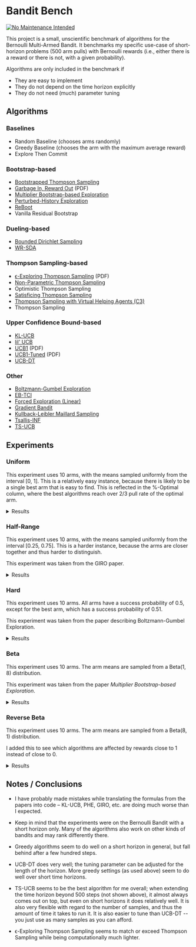 # Bandit Bench

[![No Maintenance Intended](http://unmaintained.tech/badge.svg)](http://unmaintained.tech/)

This project is a small, unscientific benchmark of algorithms for the Bernoulli
Multi-Armed Bandit. It benchmarks my specific use-case of short-horizon problems
(500 arm pulls) with Bernoulli rewards (i.e., either there is a reward or there
is not, with a given probability).

Algorithms are only included in the benchmark if

- They are easy to implement
- They do not depend on the time horizon explicitly
- They do not need (much) parameter tuning

## Algorithms

### Baselines

- Random Baseline (chooses arms randomly)
- Greedy Baseline (chooses the arm with the maximum average reward)
- Explore Then Commit

### Bootstrap-based

- [Bootstrapped Thompson Sampling](https://arxiv.org/abs/1410.4009)
- [Garbage In, Reward Out](http://proceedings.mlr.press/v97/kveton19a/kveton19a.pdf) (PDF)
- [Multiplier Bootstrap-based Exploration](https://arxiv.org/abs/2302.01543)
- [Perturbed-History Exploration](https://arxiv.org/abs/1902.10089)
- [ReBoot](https://arxiv.org/abs/2002.08436)
- Vanilla Residual Bootstrap

### Dueling-based

- [Bounded Dirichlet Sampling](https://arxiv.org/abs/2111.09724)
- [WR-SDA](https://arxiv.org/abs/2010.14323)

### Thompson Sampling-based

- [ϵ-Exploring Thompson Sampling](https://proceedings.mlr.press/v202/jin23b/jin23b.pdf) (PDF)
- [Non-Parametric Thompson Sampling](https://proceedings.mlr.press/v117/riou20a.html)
- Optimistic Thompson Sampling
- [Satisficing Thompson Sampling](https://arxiv.org/abs/1704.09028)
- [Thompson Sampling with Virtual Helping Agents (C3)](https://arxiv.org/abs/2209.08197)
- Thompson Sampling

### Upper Confidence Bound-based

- [KL-UCB](https://arxiv.org/abs/1102.2490)
- [lil' UCB](https://arxiv.org/abs/1312.7308)
- [UCB1](https://homes.di.unimi.it/~cesabian/Pubblicazioni/ml-02.pdf) (PDF)
- [UCB1-Tuned](https://homes.di.unimi.it/~cesabian/Pubblicazioni/ml-02.pdf) (PDF)
- [UCB-DT](https://arxiv.org/abs/2110.02690)

### Other

- [Boltzmann-Gumbel Exploration](https://arxiv.org/abs/1705.10257)
- [EB-TCI](https://arxiv.org/abs/2206.05979)
- [Forced Exploration (Linear)](https://arxiv.org/abs/2312.07285)
- [Gradient Bandit](https://arxiv.org/abs/2402.17235)
- [Kullback-Leibler Maillard Sampling](https://arxiv.org/abs/2304.14989)
- [Tsallis-INF](https://arxiv.org/abs/1807.07623)
- [TS-UCB](https://arxiv.org/abs/2006.06372)

## Experiments

### Uniform

This experiment uses 10 arms, with the means sampled uniformly from the interval
[0, 1]. This is a relatively easy instance, because there is likely to be a
single best arm that is easy to find. This is reflected in the %-Optimal column,
where the best algorithms reach over 2/3 pull rate of the optimal arm.

<details>
<summary>Results</summary>

<!-- `> cat uniform.md` -->
<!-- BEGIN mdsh -->
| Algorithm                                                   | %-Optimal | Regret (Mean) | Regret (Median Absolute Deviation) |  Time  |
| ----------------------------------------------------------- | --------: | ------------: | ---------------------------------: | :----: |
| Bootstrapped Thompson Sampling (J=500)                      |     81.55 |       12.3112 |                             1.6871 | 4.25s  |
| Bootstrapped Thompson Sampling (J=1000)                     |     81.44 |       12.6758 |                             1.7121 | 8.28s  |
| TS-UCB (100 samples)                                        |     72.43 |       17.4061 |                             3.2706 | 64.83s |
| TS-UCB (10 samples)                                         |     72.88 |       17.8546 |                             3.5976 | 6.70s  |
| UCB-DT (γ=1.00)                                             |     70.73 |       18.2706 |                             2.5295 | 2.40s  |
| UCB-DT (γ=0.90)                                             |     73.02 |       18.3178 |                             2.4600 | 2.58s  |
| UCB-DT (γ=0.95)                                             |     72.98 |       18.3323 |                             2.4505 | 2.50s  |
| UCB-DT (γ=0.75)                                             |     72.98 |       18.3605 |                             2.4852 | 2.45s  |
| Greedy                                                      |     67.48 |       19.7483 |                             2.4973 | 0.07s  |
| TS-UCB (1 samples)                                          |     72.28 |       19.9767 |                             5.3785 | 0.70s  |
| Thompson Sampling with Virtual Helping Agents (Combiner C3) |     63.36 |       21.1298 |                             6.2710 | 24.55s |
| ETC (m=2)                                                   |     67.37 |       21.4042 |                             2.4254 | 0.08s  |
| ETC (m=3)                                                   |     67.83 |       23.0491 |                             2.6583 | 0.10s  |
| WR-SDA                                                      |     67.66 |       23.8199 |                             5.0460 | 1.56s  |
| Optimistic Thompson Sampling                                |     69.69 |       25.4924 |                             7.1978 | 0.89s  |
| ETC (m=5)                                                   |     69.09 |       27.4454 |                             3.4486 | 0.11s  |
| ϵ-Exploring Thompson Sampling                               |     64.31 |       27.5471 |                             8.9868 | 0.13s  |
| Thompson Sampling                                           |     67.00 |       28.9445 |                             7.1632 | 0.68s  |
| Satisficing Thompson Sampling (ϵ=0.005)                     |     66.88 |       29.0225 |                             7.0900 | 0.83s  |
| Satisficing Thompson Sampling (ϵ=0.010)                     |     66.49 |       29.3398 |                             6.9895 | 0.95s  |
| KL-UCB                                                      |     67.57 |       29.6845 |                             7.4867 | 7.49s  |
| ReBoot (r=0.25)                                             |     61.92 |       30.3897 |                             5.2935 | 0.19s  |
| UCB1-Tuned                                                  |     62.81 |       31.7769 |                             3.6345 | 0.23s  |
| Bootstrapped Thompson Sampling (J=100)                      |     51.85 |       32.8060 |                            13.5494 | 1.04s  |
| Vanilla Residual Bootstrap (init=0)                         |     60.73 |       33.1690 |                             5.4193 | 0.16s  |
| Non-Parametric Thompson Sampling                            |     64.59 |       33.8504 |                             7.0679 | 4.33s  |
| ReBoot (r=0.50)                                             |     59.20 |       34.1884 |                             5.8990 | 0.26s  |
| Bounded Dirichlet Sampling                                  |     64.70 |       34.2376 |                             7.1518 | 2.32s  |
| Satisficing Thompson Sampling (ϵ=0.050)                     |     58.20 |       34.9791 |                             6.9401 | 0.99s  |
| Multiplier Bootstrap-based Exploration                      |     61.60 |       36.1880 |                             4.1319 | 5.63s  |
| Kullback-Leibler Maillard Sampling                          |     60.53 |       37.5467 |                             8.4138 | 0.51s  |
| Perturbed-History Exploration (a=1.1)                       |     57.78 |       37.8970 |                             5.6488 | 0.73s  |
| Garbage In, Reward Out (a=0.10)                             |     58.49 |       38.7874 |                             5.2714 | 0.86s  |
| Bootstrapped Thompson Sampling (J=10)                       |     45.02 |       39.1305 |                            19.4246 | 0.38s  |
| Vanilla Residual Bootstrap (init=1)                         |     60.28 |       40.6878 |                             4.7500 | 0.20s  |
| Satisficing Thompson Sampling (ϵ=0.100)                     |     44.92 |       44.1840 |                            10.6738 | 0.98s  |
| ETC (m=10)                                                  |     65.57 |       44.8172 |                             6.1355 | 0.11s  |
| lil' UCB (δ=0.100)                                          |     52.87 |       44.9486 |                             5.5879 | 0.29s  |
| Tsallis-INF                                                 |     55.26 |       46.5441 |                             5.8549 | 0.99s  |
| Forced Exploration                                          |     63.74 |       46.7869 |                             6.0952 | 0.06s  |
| ReBoot (r=0.90)                                             |     52.97 |       47.4265 |                             6.6595 | 0.28s  |
| Garbage In, Reward Out (a=0.33)                             |     52.54 |       49.4032 |                             5.5249 | 1.07s  |
| Vanilla Residual Bootstrap (init=5)                         |     56.46 |       50.8622 |                             6.0489 | 0.22s  |
| ReBoot (r=1.00)                                             |     50.62 |       52.0364 |                             6.7317 | 0.26s  |
| EB-TCI                                                      |     42.95 |       56.0202 |                            16.1098 | 0.30s  |
| Perturbed-History Exploration (a=2.1)                       |     48.19 |       56.7164 |                             6.0494 | 0.89s  |
| lil' UCB (δ=0.010)                                          |     44.60 |       62.4201 |                             6.5913 | 0.30s  |
| Garbage In, Reward Out (a=1.00)                             |     43.69 |       66.7268 |                             7.0150 | 1.09s  |
| Boltzmann-Gumbel Exploration                                |     44.52 |       69.1820 |                             6.7076 | 0.42s  |
| ReBoot (r=1.50)                                             |     41.00 |       72.4983 |                             8.1316 | 0.25s  |
| lil' UCB (δ=0.001)                                          |     39.59 |       74.2236 |                             8.0274 | 0.26s  |
| ReBoot (r=1.70)                                             |     37.90 |       79.8938 |                             9.0403 | 0.23s  |
| UCB1                                                        |     34.84 |       87.3965 |                            10.1205 | 0.15s  |
| ReBoot (r=2.10)                                             |     32.69 |       93.3431 |                            10.7795 | 0.25s  |
| Gradient Bandit                                             |     30.56 |      111.1047 |                            17.4381 | 0.37s  |
| Gradient Bandit (with baseline)                             |     31.78 |      114.0673 |                            11.6366 | 0.42s  |
| Random                                                      |      9.99 |      205.0580 |                            30.3100 | 0.02s  |
<!-- END mdsh -->

</details>

### Half-Range

This experiment uses 10 arms, with the means sampled uniformly from the interval
\[0.25, 0.75\]. This is a harder instance, because the arms are closer together
and thus harder to distinguish.

This experiment was taken from the GIRO paper.

<details>
<summary>Results</summary>

<!-- `> cat half_range.md` -->
<!-- BEGIN mdsh -->
| Algorithm                                                   | %-Optimal | Regret (Mean) | Regret (Median Absolute Deviation) |  Time  |
| ----------------------------------------------------------- | --------: | ------------: | ---------------------------------: | :----: |
| Bootstrapped Thompson Sampling (J=500)                      |     60.67 |       20.0135 |                            10.8059 | 4.46s  |
| Bootstrapped Thompson Sampling (J=1000)                     |     60.81 |       20.0744 |                            10.7234 | 8.74s  |
| UCB-DT (γ=0.90)                                             |     44.11 |       25.7379 |                             7.1522 | 2.55s  |
| UCB-DT (γ=0.95)                                             |     44.07 |       25.7444 |                             7.1627 | 2.56s  |
| UCB-DT (γ=0.75)                                             |     44.20 |       25.7518 |                             7.1508 | 2.53s  |
| ETC (m=5)                                                   |     44.22 |       25.9861 |                             6.0215 | 0.12s  |
| Thompson Sampling with Virtual Helping Agents (Combiner C3) |     44.83 |       26.7704 |                             8.7872 | 12.11s |
| ETC (m=3)                                                   |     42.10 |       26.9119 |                             7.3339 | 0.11s  |
| TS-UCB (100 samples)                                        |     44.83 |       27.4483 |                             6.6267 | 68.59s |
| Bootstrapped Thompson Sampling (J=100)                      |     44.19 |       27.5108 |                            13.3325 | 1.02s  |
| Greedy                                                      |     39.00 |       28.0151 |                             9.7636 | 0.08s  |
| UCB-DT (γ=1.00)                                             |     39.38 |       28.0689 |                             9.7290 | 2.60s  |
| TS-UCB (10 samples)                                         |     45.12 |       28.1337 |                             6.0061 | 7.14s  |
| ETC (m=2)                                                   |     39.38 |       28.1505 |                             9.5303 | 0.08s  |
| Bootstrapped Thompson Sampling (J=10)                       |     41.24 |       28.6171 |                            14.3000 | 0.35s  |
| ϵ-Exploring Thompson Sampling                               |     41.08 |       30.8109 |                             9.0357 | 0.14s  |
| TS-UCB (1 samples)                                          |     42.42 |       31.6765 |                             6.1443 | 0.69s  |
| ETC (m=10)                                                  |     43.19 |       31.7349 |                             5.5587 | 0.14s  |
| Forced Exploration                                          |     42.52 |       33.2202 |                             5.6321 | 0.07s  |
| WR-SDA                                                      |     38.17 |       34.3574 |                             7.8687 | 2.60s  |
| UCB1-Tuned                                                  |     39.23 |       36.0362 |                             5.7070 | 0.25s  |
| ReBoot (r=0.25)                                             |     36.27 |       36.8780 |                             8.0532 | 0.19s  |
| Vanilla Residual Bootstrap (init=0)                         |     35.53 |       38.0238 |                             7.8845 | 0.18s  |
| Optimistic Thompson Sampling                                |     37.57 |       38.4989 |                             7.1213 | 0.89s  |
| Multiplier Bootstrap-based Exploration                      |     36.71 |       38.8681 |                             6.9205 | 5.77s  |
| ReBoot (r=0.50)                                             |     34.58 |       39.6438 |                             8.1733 | 0.26s  |
| Thompson Sampling                                           |     35.68 |       40.6934 |                             7.4756 | 0.65s  |
| Satisficing Thompson Sampling (ϵ=0.005)                     |     35.61 |       40.7462 |                             7.4738 | 0.79s  |
| Satisficing Thompson Sampling (ϵ=0.010)                     |     35.54 |       40.8342 |                             7.6058 | 0.82s  |
| Garbage In, Reward Out (a=0.10)                             |     34.26 |       42.3026 |                             7.5669 | 1.12s  |
| Perturbed-History Exploration (a=1.1)                       |     34.15 |       42.4480 |                             7.6337 | 0.80s  |
| KL-UCB                                                      |     35.23 |       42.8489 |                             6.2867 | 8.07s  |
| EB-TCI                                                      |     30.68 |       43.1680 |                             8.8295 | 0.36s  |
| Satisficing Thompson Sampling (ϵ=0.050)                     |     33.15 |       43.2663 |                             8.0491 | 0.92s  |
| Non-Parametric Thompson Sampling                            |     33.66 |       43.8953 |                             7.4578 | 4.34s  |
| Vanilla Residual Bootstrap (init=1)                         |     33.49 |       43.9511 |                             7.4165 | 0.23s  |
| Bounded Dirichlet Sampling                                  |     33.37 |       44.9539 |                             7.9732 | 2.59s  |
| Tsallis-INF                                                 |     33.02 |       45.9683 |                             8.4113 | 1.02s  |
| lil' UCB (δ=0.100)                                          |     32.27 |       46.6215 |                             6.6925 | 0.30s  |
| Kullback-Leibler Maillard Sampling                          |     30.15 |       48.1212 |                             8.2677 | 0.57s  |
| Satisficing Thompson Sampling (ϵ=0.100)                     |     27.97 |       48.1233 |                            10.0095 | 1.10s  |
| Garbage In, Reward Out (a=0.33)                             |     30.57 |       48.3822 |                             7.9763 | 1.34s  |
| ReBoot (r=0.90)                                             |     29.75 |       48.7258 |                             8.4139 | 0.29s  |
| ReBoot (r=1.00)                                             |     28.27 |       51.2697 |                             8.5685 | 0.26s  |
| Perturbed-History Exploration (a=2.1)                       |     28.34 |       52.5133 |                             8.3130 | 1.18s  |
| Vanilla Residual Bootstrap (init=5)                         |     28.72 |       53.5870 |                             8.3547 | 0.24s  |
| lil' UCB (δ=0.010)                                          |     26.26 |       57.2169 |                             8.1942 | 0.29s  |
| Garbage In, Reward Out (a=1.00)                             |     25.46 |       58.0798 |                             8.9055 | 1.18s  |
| Boltzmann-Gumbel Exploration                                |     25.93 |       58.3994 |                             8.7698 | 0.31s  |
| ReBoot (r=1.50)                                             |     23.11 |       61.4855 |                             9.5988 | 0.25s  |
| lil' UCB (δ=0.001)                                          |     23.15 |       63.1709 |                             9.1364 | 0.26s  |
| ReBoot (r=1.70)                                             |     21.59 |       64.8451 |                            10.1444 | 0.24s  |
| UCB1                                                        |     20.65 |       68.4993 |                            10.1090 | 0.16s  |
| ReBoot (r=2.10)                                             |     19.33 |       70.1924 |                            10.6578 | 0.24s  |
| Gradient Bandit                                             |     19.16 |       75.6775 |                            12.1688 | 0.42s  |
| Gradient Bandit (with baseline)                             |     18.70 |       77.4743 |                            10.5750 | 0.48s  |
| Random                                                      |      9.99 |      102.5290 |                            15.1550 | 0.02s  |
<!-- END mdsh -->

</details>

### Hard

This experiment uses 10 arms. All arms have a success probability of 0.5, except
for the best arm, which has a success probability of 0.51.

This experiment was taken from the paper describing Boltzmann-Gumbel Exploration.

<details>
<summary>Results</summary>

<!-- `> cat hard.md` -->
<!-- BEGIN mdsh -->
| Algorithm                                                   | %-Optimal | Regret (Mean) | Regret (Median Absolute Deviation) |  Time  |
| ----------------------------------------------------------- | --------: | ------------: | ---------------------------------: | :----: |
| ETC (m=3)                                                   |     16.60 |        4.1698 |                             0.0000 | 0.11s  |
| ETC (m=2)                                                   |     16.60 |        4.1700 |                             0.0000 | 0.08s  |
| Greedy                                                      |     16.60 |        4.1700 |                             0.0100 | 0.07s  |
| ETC (m=5)                                                   |     16.55 |        4.1725 |                             0.0100 | 0.11s  |
| ETC (m=10)                                                  |     16.12 |        4.1940 |                             0.0000 | 0.11s  |
| ϵ-Exploring Thompson Sampling                               |     13.52 |        4.3242 |                             0.1100 | 0.14s  |
| Forced Exploration                                          |     13.38 |        4.3312 |                             0.1000 | 0.06s  |
| UCB-DT (γ=0.90)                                             |     13.15 |        4.3424 |                             0.0100 | 2.50s  |
| UCB-DT (γ=0.95)                                             |     13.15 |        4.3424 |                             0.0100 | 2.46s  |
| UCB-DT (γ=1.00)                                             |     13.07 |        4.3464 |                             0.0200 | 2.47s  |
| UCB-DT (γ=0.75)                                             |     12.93 |        4.3535 |                             0.0100 | 2.47s  |
| TS-UCB (100 samples)                                        |     12.06 |        4.3971 |                             0.2500 | 62.47s |
| Bootstrapped Thompson Sampling (J=10)                       |     11.79 |        4.4106 |                             0.1600 | 0.38s  |
| Bootstrapped Thompson Sampling (J=1000)                     |     11.63 |        4.4187 |                             0.3200 | 8.26s  |
| Bootstrapped Thompson Sampling (J=100)                      |     11.61 |        4.4196 |                             0.2900 | 1.04s  |
| Bootstrapped Thompson Sampling (J=500)                      |     11.61 |        4.4196 |                             0.3100 | 4.29s  |
| TS-UCB (10 samples)                                         |     11.58 |        4.4209 |                             0.4400 | 5.75s  |
| EB-TCI                                                      |     11.50 |        4.4250 |                             0.4400 | 0.32s  |
| Thompson Sampling with Virtual Helping Agents (Combiner C3) |     11.48 |        4.4258 |                             0.4000 | 4.55s  |
| WR-SDA                                                      |     11.44 |        4.4278 |                             0.3200 | 1.74s  |
| Vanilla Residual Bootstrap (init=0)                         |     11.36 |        4.4320 |                             0.3500 | 0.17s  |
| ReBoot (r=0.25)                                             |     11.32 |        4.4341 |                             0.3500 | 0.19s  |
| ReBoot (r=0.50)                                             |     11.27 |        4.4363 |                             0.3800 | 0.24s  |
| TS-UCB (1 samples)                                          |     11.26 |        4.4368 |                             0.4600 | 0.61s  |
| Optimistic Thompson Sampling                                |     11.26 |        4.4371 |                             0.4400 | 0.86s  |
| Tsallis-INF                                                 |     11.25 |        4.4377 |                             0.2900 | 1.00s  |
| Non-Parametric Thompson Sampling                            |     11.22 |        4.4391 |                             0.4100 | 4.27s  |
| Vanilla Residual Bootstrap (init=1)                         |     11.21 |        4.4393 |                             0.4200 | 0.21s  |
| Thompson Sampling                                           |     11.21 |        4.4397 |                             0.4300 | 0.60s  |
| Satisficing Thompson Sampling (ϵ=0.005)                     |     11.20 |        4.4398 |                             0.4400 | 0.79s  |
| Satisficing Thompson Sampling (ϵ=0.010)                     |     11.20 |        4.4401 |                             0.4400 | 0.85s  |
| Perturbed-History Exploration (a=1.1)                       |     11.20 |        4.4402 |                             0.4300 | 0.85s  |
| Multiplier Bootstrap-based Exploration                      |     11.19 |        4.4406 |                             0.4400 | 5.70s  |
| Satisficing Thompson Sampling (ϵ=0.050)                     |     11.15 |        4.4426 |                             0.4100 | 0.91s  |
| Garbage In, Reward Out (a=0.10)                             |     11.12 |        4.4441 |                             0.3400 | 1.11s  |
| Garbage In, Reward Out (a=0.33)                             |     11.09 |        4.4455 |                             0.3800 | 1.23s  |
| KL-UCB                                                      |     11.06 |        4.4468 |                             0.3000 | 7.91s  |
| ReBoot (r=0.90)                                             |     11.03 |        4.4485 |                             0.3700 | 0.24s  |
| Perturbed-History Exploration (a=2.1)                       |     10.95 |        4.4524 |                             0.3300 | 0.97s  |
| Kullback-Leibler Maillard Sampling                          |     10.94 |        4.4530 |                             0.3300 | 0.56s  |
| ReBoot (r=1.00)                                             |     10.93 |        4.4537 |                             0.3300 | 0.24s  |
| lil' UCB (δ=0.100)                                          |     10.92 |        4.4539 |                             0.2800 | 0.28s  |
| Vanilla Residual Bootstrap (init=5)                         |     10.92 |        4.4540 |                             0.2800 | 0.22s  |
| Bounded Dirichlet Sampling                                  |     10.91 |        4.4545 |                             0.2900 | 2.45s  |
| UCB1-Tuned                                                  |     10.82 |        4.4591 |                             0.4600 | 0.25s  |
| Satisficing Thompson Sampling (ϵ=0.100)                     |     10.78 |        4.4612 |                             0.3100 | 0.94s  |
| lil' UCB (δ=0.010)                                          |     10.75 |        4.4625 |                             0.2500 | 0.28s  |
| Boltzmann-Gumbel Exploration                                |     10.73 |        4.4636 |                             0.2600 | 0.34s  |
| Garbage In, Reward Out (a=1.00)                             |     10.71 |        4.4646 |                             0.2600 | 1.15s  |
| lil' UCB (δ=0.001)                                          |     10.59 |        4.4707 |                             0.1700 | 0.26s  |
| ReBoot (r=1.50)                                             |     10.56 |        4.4722 |                             0.2000 | 0.25s  |
| ReBoot (r=1.70)                                             |     10.46 |        4.4771 |                             0.1700 | 0.24s  |
| ReBoot (r=2.10)                                             |     10.34 |        4.4829 |                             0.1400 | 0.25s  |
| UCB1                                                        |     10.26 |        4.4872 |                             0.1300 | 0.14s  |
| Gradient Bandit (with baseline)                             |     10.23 |        4.4885 |                             0.1100 | 0.40s  |
| Gradient Bandit                                             |     10.18 |        4.4912 |                             0.1300 | 0.39s  |
| Random                                                      |      9.98 |        4.5008 |                             0.0400 | 0.02s  |
<!-- END mdsh -->

</details>

### Beta

This experiment uses 10 arms. The arm means are sampled from a Beta(1, 8) distribution.

This experiment was taken from the paper *Multiplier Bootstrap-based Exploration*.

<details>
<summary>Results</summary>

<!-- `> cat beta.md` -->
<!-- BEGIN mdsh -->
| Algorithm                                                   | %-Optimal | Regret (Mean) | Regret (Median Absolute Deviation) |  Time  |
| ----------------------------------------------------------- | --------: | ------------: | ---------------------------------: | :----: |
| UCB-DT (γ=0.75)                                             |     55.00 |       22.7051 |                             6.0302 | 2.30s  |
| UCB-DT (γ=0.95)                                             |     54.67 |       22.8374 |                             6.0357 | 2.33s  |
| UCB-DT (γ=0.90)                                             |     54.53 |       22.8662 |                             6.0630 | 2.32s  |
| UCB-DT (γ=1.00)                                             |     53.44 |       22.9767 |                             7.3694 | 2.27s  |
| Thompson Sampling with Virtual Helping Agents (Combiner C3) |     56.91 |       23.2902 |                             7.1493 | 17.38s |
| ReBoot (r=0.25)                                             |     52.94 |       24.7856 |                             8.6439 | 0.19s  |
| TS-UCB (100 samples)                                        |     56.19 |       25.1924 |                             4.4774 | 69.07s |
| TS-UCB (10 samples)                                         |     54.99 |       26.7554 |                             4.4802 | 6.86s  |
| ETC (m=5)                                                   |     49.33 |       27.6619 |                             7.2725 | 0.12s  |
| ReBoot (r=0.50)                                             |     51.72 |       29.2332 |                             6.5279 | 0.24s  |
| ETC (m=10)                                                  |     51.27 |       29.6489 |                             8.2708 | 0.13s  |
| TS-UCB (1 samples)                                          |     52.72 |       29.8275 |                             5.0292 | 0.66s  |
| ETC (m=3)                                                   |     45.71 |       30.0356 |                             8.1501 | 0.11s  |
| ETC (m=2)                                                   |     45.37 |       30.2861 |                             8.1393 | 0.09s  |
| Bootstrapped Thompson Sampling (J=10)                       |     50.33 |       31.3906 |                             6.7436 | 0.36s  |
| Forced Exploration                                          |     49.27 |       31.6725 |                             8.8808 | 0.07s  |
| Multiplier Bootstrap-based Exploration                      |     49.58 |       32.6088 |                             6.2663 | 5.84s  |
| ϵ-Exploring Thompson Sampling                               |     44.70 |       33.6912 |                            12.4300 | 0.15s  |
| UCB1-Tuned                                                  |     48.78 |       34.1720 |                             5.7265 | 0.26s  |
| Bootstrapped Thompson Sampling (J=100)                      |     47.62 |       34.9846 |                             6.5196 | 1.04s  |
| Garbage In, Reward Out (a=0.10)                             |     47.11 |       35.3159 |                             6.5716 | 0.89s  |
| Bootstrapped Thompson Sampling (J=500)                      |     47.24 |       35.4846 |                             6.5623 | 4.26s  |
| Bootstrapped Thompson Sampling (J=1000)                     |     47.25 |       35.5259 |                             6.5145 | 8.23s  |
| Vanilla Residual Bootstrap (init=1)                         |     47.27 |       35.6021 |                             6.3890 | 0.21s  |
| Optimistic Thompson Sampling                                |     47.54 |       36.0169 |                             6.2395 | 0.96s  |
| Vanilla Residual Bootstrap (init=0)                         |     39.97 |       36.7298 |                            15.5781 | 0.17s  |
| Satisficing Thompson Sampling (ϵ=0.005)                     |     45.53 |       38.0235 |                             6.6411 | 0.89s  |
| Thompson Sampling                                           |     45.50 |       38.0338 |                             6.6413 | 0.72s  |
| Satisficing Thompson Sampling (ϵ=0.010)                     |     45.41 |       38.1336 |                             6.6271 | 0.98s  |
| KL-UCB                                                      |     45.14 |       38.3011 |                             5.9485 | 7.59s  |
| Non-Parametric Thompson Sampling                            |     44.28 |       39.6896 |                             6.8661 | 4.32s  |
| Greedy                                                      |     37.36 |       39.9645 |                            20.3130 | 0.08s  |
| Bounded Dirichlet Sampling                                  |     44.03 |       40.2371 |                             6.7909 | 2.47s  |
| WR-SDA                                                      |     37.82 |       40.8505 |                            18.3470 | 2.81s  |
| ReBoot (r=0.90)                                             |     42.91 |       41.1146 |                             7.3175 | 0.23s  |
| Satisficing Thompson Sampling (ϵ=0.050)                     |     41.92 |       41.3247 |                             7.3104 | 1.03s  |
| Kullback-Leibler Maillard Sampling                          |     41.32 |       41.7427 |                             7.4157 | 0.51s  |
| Perturbed-History Exploration (a=1.1)                       |     41.26 |       43.0633 |                             7.6161 | 0.86s  |
| ReBoot (r=1.00)                                             |     41.01 |       43.7015 |                             7.7312 | 0.24s  |
| Garbage In, Reward Out (a=0.33)                             |     39.20 |       45.5334 |                             7.9039 | 1.10s  |
| Satisficing Thompson Sampling (ϵ=0.100)                     |     33.92 |       48.8980 |                             9.5939 | 1.00s  |
| lil' UCB (δ=0.100)                                          |     36.67 |       49.0887 |                             7.5057 | 0.28s  |
| ReBoot (r=1.50)                                             |     33.52 |       54.1198 |                            10.7651 | 0.26s  |
| Perturbed-History Exploration (a=2.1)                       |     33.06 |       54.2431 |                             9.6641 | 1.02s  |
| Tsallis-INF                                                 |     32.65 |       55.1568 |                            11.1605 | 1.06s  |
| Vanilla Residual Bootstrap (init=5)                         |     31.59 |       56.9543 |                            10.2200 | 0.21s  |
| ReBoot (r=1.70)                                             |     31.29 |       57.3346 |                            11.9602 | 0.26s  |
| EB-TCI                                                      |     24.85 |       58.9761 |                            22.9968 | 0.29s  |
| Garbage In, Reward Out (a=1.00)                             |     29.72 |       58.9769 |                            11.3139 | 1.20s  |
| Boltzmann-Gumbel Exploration                                |     30.21 |       59.0762 |                            11.4529 | 0.33s  |
| lil' UCB (δ=0.010)                                          |     29.49 |       59.3792 |                            11.2005 | 0.29s  |
| ReBoot (r=2.10)                                             |     27.81 |       62.5734 |                            14.2399 | 0.26s  |
| lil' UCB (δ=0.001)                                          |     25.59 |       65.3146 |                            14.4606 | 0.26s  |
| UCB1                                                        |     22.44 |       70.4627 |                            16.8609 | 0.16s  |
| Gradient Bandit                                             |     20.43 |       75.0125 |                            17.3070 | 0.40s  |
| Gradient Bandit (with baseline)                             |     20.06 |       75.7085 |                            17.5892 | 0.46s  |
| Random                                                      |      9.99 |       94.2791 |                            25.9206 | 0.02s  |
<!-- END mdsh -->

</details>

### Reverse Beta

This experiment uses 10 arms. The arm means are sampled from a Beta(8, 1) distribution.

I added this to see which algorithms are affected by rewards close to 1 instead of close to 0.

<details>
<summary>Results</summary>

<!-- `> cat reverse_beta.md` -->
<!-- BEGIN mdsh -->
| Algorithm                                                   | %-Optimal | Regret (Mean) | Regret (Median Absolute Deviation) |  Time  |
| ----------------------------------------------------------- | --------: | ------------: | ---------------------------------: | :----: |
| TS-UCB (100 samples)                                        |     58.71 |        7.4481 |                             2.1886 | 63.31s |
| TS-UCB (10 samples)                                         |     57.79 |        7.8999 |                             1.9148 | 6.36s  |
| TS-UCB (1 samples)                                          |     57.53 |        8.3487 |                             1.7839 | 0.62s  |
| UCB-DT (γ=1.00)                                             |     55.22 |        8.6731 |                             1.5458 | 2.48s  |
| UCB-DT (γ=0.90)                                             |     55.32 |        8.7670 |                             1.5465 | 2.46s  |
| UCB-DT (γ=0.95)                                             |     55.25 |        8.7822 |                             1.5484 | 2.47s  |
| Greedy                                                      |     53.46 |        8.8426 |                             1.5877 | 0.08s  |
| UCB-DT (γ=0.75)                                             |     55.50 |        8.8734 |                             1.5938 | 2.43s  |
| ETC (m=2)                                                   |     53.32 |        8.9559 |                             1.5806 | 0.08s  |
| ETC (m=3)                                                   |     53.18 |        9.1361 |                             1.5916 | 0.11s  |
| Optimistic Thompson Sampling                                |     55.57 |        9.3600 |                             3.3451 | 0.81s  |
| ETC (m=5)                                                   |     52.63 |        9.7543 |                             1.6533 | 0.11s  |
| WR-SDA                                                      |     52.20 |       10.4022 |                             2.8202 | 0.93s  |
| ϵ-Exploring Thompson Sampling                               |     44.32 |       11.1621 |                             4.2373 | 0.14s  |
| KL-UCB                                                      |     51.72 |       11.7591 |                             3.6041 | 6.34s  |
| ETC (m=10)                                                  |     50.72 |       12.5349 |                             2.2955 | 0.12s  |
| Thompson Sampling                                           |     48.36 |       12.6305 |                             2.8003 | 0.61s  |
| Thompson Sampling with Virtual Helping Agents (Combiner C3) |     36.88 |       12.6832 |                             4.2582 | 13.58s |
| Satisficing Thompson Sampling (ϵ=0.005)                     |     48.28 |       12.7174 |                             2.8361 | 0.83s  |
| Satisficing Thompson Sampling (ϵ=0.010)                     |     46.43 |       13.2106 |                             2.8578 | 0.90s  |
| Non-Parametric Thompson Sampling                            |     47.42 |       13.7743 |                             4.3390 | 4.33s  |
| Forced Exploration                                          |     48.03 |       14.2409 |                             2.5482 | 0.07s  |
| Bounded Dirichlet Sampling                                  |     45.50 |       14.7444 |                             4.6974 | 2.18s  |
| Kullback-Leibler Maillard Sampling                          |     43.49 |       15.3254 |                             5.1663 | 0.46s  |
| Satisficing Thompson Sampling (ϵ=0.050)                     |     27.59 |       18.2837 |                             5.3096 | 0.92s  |
| EB-TCI                                                      |     35.83 |       20.0130 |                             5.2114 | 0.28s  |
| ReBoot (r=0.25)                                             |     34.86 |       20.2055 |                             3.2261 | 0.27s  |
| Vanilla Residual Bootstrap (init=0)                         |     33.47 |       21.7507 |                             3.2564 | 0.17s  |
| Multiplier Bootstrap-based Exploration                      |     28.54 |       22.5267 |                             3.5576 | 6.09s  |
| ReBoot (r=0.50)                                             |     30.85 |       22.7688 |                             3.8323 | 0.31s  |
| UCB1-Tuned                                                  |     25.26 |       23.1257 |                             3.4924 | 0.26s  |
| Vanilla Residual Bootstrap (init=1)                         |     31.25 |       23.4112 |                             3.3759 | 0.20s  |
| Tsallis-INF                                                 |     26.49 |       23.5590 |                             4.3226 | 0.95s  |
| Vanilla Residual Bootstrap (init=5)                         |     30.55 |       24.1464 |                             3.5251 | 0.21s  |
| Garbage In, Reward Out (a=0.10)                             |     26.92 |       24.2118 |                             3.9104 | 0.87s  |
| Satisficing Thompson Sampling (ϵ=0.100)                     |     17.38 |       25.0755 |                             9.0207 | 0.92s  |
| Perturbed-History Exploration (a=1.1)                       |     24.23 |       25.1162 |                             4.2813 | 0.90s  |
| Bootstrapped Thompson Sampling (J=100)                      |     17.66 |       28.2224 |                            16.7306 | 1.02s  |
| Bootstrapped Thompson Sampling (J=500)                      |     17.69 |       28.2561 |                            16.8472 | 4.21s  |
| Garbage In, Reward Out (a=0.33)                             |     21.30 |       28.3366 |                             4.7374 | 1.16s  |
| ReBoot (r=0.90)                                             |     24.03 |       28.5844 |                             5.1178 | 0.29s  |
| lil' UCB (δ=0.100)                                          |     19.28 |       28.8759 |                             4.7214 | 0.27s  |
| Bootstrapped Thompson Sampling (J=1000)                     |     17.36 |       28.9676 |                            17.3819 | 8.38s  |
| Bootstrapped Thompson Sampling (J=10)                       |     16.96 |       30.0178 |                            18.1195 | 0.35s  |
| ReBoot (r=1.00)                                             |     22.47 |       30.1561 |                             5.4255 | 0.26s  |
| Perturbed-History Exploration (a=2.1)                       |     18.80 |       30.7373 |                             5.2197 | 1.02s  |
| lil' UCB (δ=0.010)                                          |     16.77 |       32.6000 |                             5.5344 | 0.29s  |
| Garbage In, Reward Out (a=1.00)                             |     17.33 |       32.8421 |                             5.6612 | 1.18s  |
| Boltzmann-Gumbel Exploration                                |     17.50 |       33.1221 |                             5.5971 | 0.32s  |
| lil' UCB (δ=0.001)                                          |     15.55 |       34.6643 |                             5.9113 | 0.25s  |
| ReBoot (r=1.50)                                             |     18.16 |       35.6912 |                             6.5617 | 0.28s  |
| UCB1                                                        |     14.58 |       36.5304 |                             6.3337 | 0.16s  |
| ReBoot (r=1.70)                                             |     17.19 |       37.2245 |                             6.9281 | 0.25s  |
| ReBoot (r=2.10)                                             |     15.84 |       39.6794 |                             7.4686 | 0.24s  |
| Gradient Bandit                                             |     13.75 |       39.9529 |                             8.1144 | 0.37s  |
| Gradient Bandit (with baseline)                             |     13.20 |       41.3526 |                             7.4311 | 0.42s  |
| Random                                                      |      9.97 |       49.8281 |                             9.9126 | 0.02s  |
<!-- END mdsh -->

</details>

## Notes / Conclusions

- I have probably made mistakes while translating the formulas from the papers
  into code – KL-UCB, PHE, GIRO, etc. are doing much worse than I expected.

- Keep in mind that the experiments were on the Bernoulli Bandit with a short
  horizon only. Many of the algorithms also work on other kinds of bandits and
  may rank differently there.

- Greedy algorithms seem to do well on a short horizon in general, but fall
  behind after a few hundred steps.

- UCB-DT does very well; the tuning parameter can be adjusted for the length
  of the horizon. More greedy settings (as used above) seem to do well over
  short time horizons.

- TS-UCB seems to be the best algorithm for me overall; when extending the time
  horizon beyond 500 steps (not shown above), it almost always comes out on top,
  but even on short horizons it does relatively well. It is also very flexible
  with regard to the number of samples, and thus the amount of time it takes to
  run it. It is also easier to tune than UCB-DT -- you just use as many samples
  as you can afford.

- ϵ-Exploring Thompson Sampling seems to match or exceed Thompson Sampling
  while being computationally much lighter.
